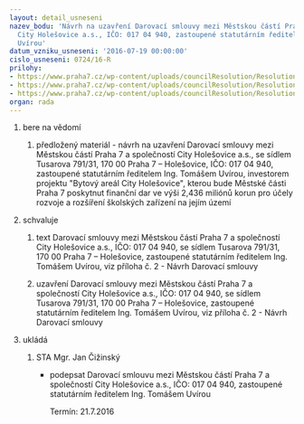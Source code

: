 ```yaml
---
layout: detail_usneseni
nazev_bodu: 'Návrh na uzavření Darovací smlouvy mezi Městskou částí Praha 7 a společností
  City Holešovice a.s., IČO: 017 04 940, zastoupené statutárním ředitelem Ing. Tomášem
  Uvírou'
datum_vzniku_usneseni: '2016-07-19 00:00:00'
cislo_usneseni: 0724/16-R
prilohy:
- https://www.praha7.cz/wp-content/uploads/councilResolution/Resolutions/28001/export/Duvodovazprava_darovacismlouva~83905.docx
- https://www.praha7.cz/wp-content/uploads/councilResolution/Resolutions/28001/export/Darovaci_smlouva_CityHolesovice_ORZ_REVAKI_ORZ~83904.doc
- https://www.praha7.cz/wp-content/uploads/councilResolution/Resolutions/28001/export/export~298231.pdf
organ: rada
---
```

<OL class=urzList_view id=urzList>
<LI class=urzClass1><SPAN name="1">bere na vědomí</SPAN> 
<OL class=urzOlClass>
<LI class=urzClass2 style="TEXT-ALIGN: left"><SPAN>
<P>předložený materiál - návrh na uzavření Darovací smlouvy mezi Městskou částí Praha 7 a společností City Holešovice a.s., se sídlem Tusarova 791/31, 170 00 Praha 7 – Holešovice,&nbsp;IČO: 017 04 940, zastoupené statutárním ředitelem Ing. Tomášem Uvírou, investorem projektu "Bytový areál City Holešovice", kterou bude Městské části Praha 7 poskytnut finanční dar ve výši 2,436 miliónů korun pro účely rozvoje a rozšíření školských zařízení na jejím území</P></SPAN></LI></OL></LI>
<LI class=urzClass1><SPAN name="24">schvaluje</SPAN> 
<OL class=urzOlClass>
<LI class=urzClass2 style="TEXT-ALIGN: left"><SPAN>
<P>text Darovací smlouvy mezi Městskou částí Praha 7 a společností City Holešovice a.s., IČO: 017 04 940, se sídlem Tusarova 791/31, 170 00 Praha 7 – Holešovice, zastoupené statutárním ředitelem Ing. Tomášem Uvírou, viz příloha č. 2 - Návrh Darovací smlouvy</P></SPAN></LI>
<LI class=urzClass2 style="TEXT-ALIGN: left"><SPAN>
<P>uzavření Darovací smlouvy mezi Městskou částí Praha 7 a společností City Holešovice a.s., IČO: 017 04 940, se sídlem Tusarova 791/31, 170 00 Praha 7 – Holešovice, zastoupené statutárním ředitelem Ing. Tomášem Uvírou, viz příloha č. 2 - Návrh Darovací smlouvy</P></SPAN></LI></OL></LI>
<LI class=urzClass1 id=urzUkoly><SPAN name="1">ukládá</SPAN>
<OL class=urzOlClass>
<LI class=urzClass2><SPAN>
<P>STA Mgr. Jan Čižinský</P></SPAN>
<UL class=urzUlClass>
<LI class=urzClass3><SPAN>
<P>podepsat Darovací smlouvu mezi Městskou částí Praha 7 a společností City Holešovice a.s., IČO: 017 04 940, zastoupené statutárním ředitelem Ing. Tomášem Uvírou</P></SPAN><SPAN class=urzUkolTermin>Termín:&nbsp;21.7.2016</SPAN></LI></UL></LI></OL></LI></OL>